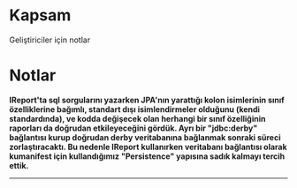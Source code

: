 # Kapsam #

Geliştiriciler için notlar


# Notlar #

**IReport'ta sql sorgularını yazarken JPA'nın yarattığı kolon isimlerinin sınıf özelliklerine bağımlı, standart dışı isimlendirmeler olduğunu (kendi standardında), ve kodda değişecek olan herhangi bir sınıf özelliğinin raporları da doğrudan etkileyeceğini gördük. Ayrı bir "jdbc:derby" bağlantısı kurup doğrudan derby veritabanına bağlanmak sonraki süreci zorlaştıracaktı. Bu nedenle IReport kullanırken veritabanı bağlantısı olarak kumanifest için kullandığımız "Persistence" yapısına sadık kalmayı tercih ettik.**


---
